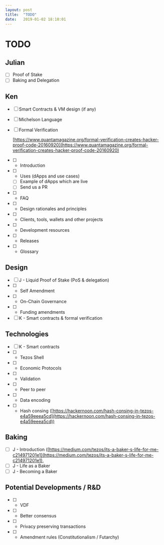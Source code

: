 ```yaml
---
layout: post
title:  "TODO"
date:   2019-01-02 18:10:01
---
```

# TODO

## Julian

- [ ]  Proof of Stake
- [ ]  Baking and Delegation

## Ken

- [ ]  Smart Contracts & VM design (if any)
- [ ]  Michelson Language
- [ ]  Formal Verification

    [https://www.quantamagazine.org/formal-verification-creates-hacker-proof-code-20160920](https://www.quantamagazine.org/formal-verification-creates-hacker-proof-code-20160920)

- [ ]  - Introduction
- [ ]  - Uses (dApps and use cases)
    - [ ]  Example of dApps which are live
    - [ ]  Send us a PR
- [ ]  - FAQ
- [ ]  - Design rationales and principles
- [ ]  - Clients, tools, wallets and other projects
- [ ]  - Development resources
- [ ]  - Releases
- [ ]  - Glossary

## **Design**

- [ ]  J - Liquid Proof of Stake (PoS & delegation)
- [ ]  - Self Amendment
- [ ]  - On-Chain Governance
- [ ]  - Funding amendments
- [ ]  K - Smart contracts & formal verification

## **Technologies**

- [ ]  K - Smart contracts
- [ ]  - Tezos Shell
- [ ]  - Economic Protocols
- [ ]  - Validation
- [ ]  - Peer to peer
- [ ]  - Data encoding
- [ ]  - Hash consing ([https://hackernoon.com/hash-consing-in-tezos-e4a59eeea5cd](https://hackernoon.com/hash-consing-in-tezos-e4a59eeea5cd))

## **Baking**

- [ ]  J - Introduction ([https://medium.com/tezos/its-a-baker-s-life-for-me-c214971201e1](https://medium.com/tezos/its-a-baker-s-life-for-me-c214971201e1),
- [ ]  J - Life as a Baker
- [ ]  J - Becoming a Baker

## **Potential Developments / R&D**

- [ ]  - VDF
- [ ]  - Better consensus
- [ ]  - Privacy preserving transactions
- [ ]  - Amendment rules (Constitutionalism / Futarchy)